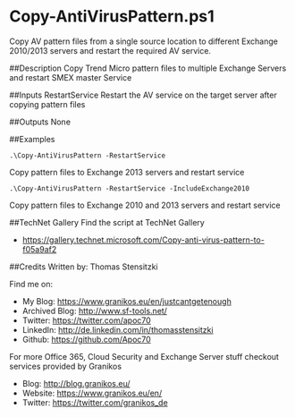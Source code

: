 # Copy-AntiVirusPattern.ps1
Copy AV pattern files from a single source location to different Exchange 2010/2013 servers and restart the required AV service.

##Description
Copy Trend Micro pattern files to multiple Exchange Servers and restart SMEX master Service 

##Inputs
RestartService
Restart the AV service on the target server after copying pattern files

##Outputs
None

##Examples
```
.\Copy-AntiVirusPattern -RestartService
```
Copy pattern files to Exchange 2013 servers and restart service

```
.\Copy-AntiVirusPattern -RestartService -IncludeExchange2010
```
Copy pattern files to Exchange 2010 and 2013 servers and restart service

##TechNet Gallery
Find the script at TechNet Gallery
* https://gallery.technet.microsoft.com/Copy-anti-virus-pattern-to-f05a9af2

##Credits
Written by: Thomas Stensitzki

Find me on:

* My Blog: https://www.granikos.eu/en/justcantgetenough
* Archived Blog:	http://www.sf-tools.net/
* Twitter:	https://twitter.com/apoc70
* LinkedIn:	http://de.linkedin.com/in/thomasstensitzki
* Github:	https://github.com/Apoc70

For more Office 365, Cloud Security and Exchange Server stuff checkout services provided by Granikos

* Blog:     http://blog.granikos.eu/
* Website:	https://www.granikos.eu/en/
* Twitter:	https://twitter.com/granikos_de
